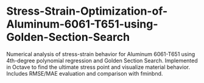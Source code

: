 # Stress-Strain-Optimization-of-Aluminum-6061-T651-using-Golden-Section-Search
Numerical analysis of stress-strain behavior for Aluminum 6061-T651 using 4th-degree polynomial regression and Golden Section Search. Implemented in Octave to find the ultimate stress point and visualize material behavior. Includes RMSE/MAE evaluation and comparison with fminbnd.
